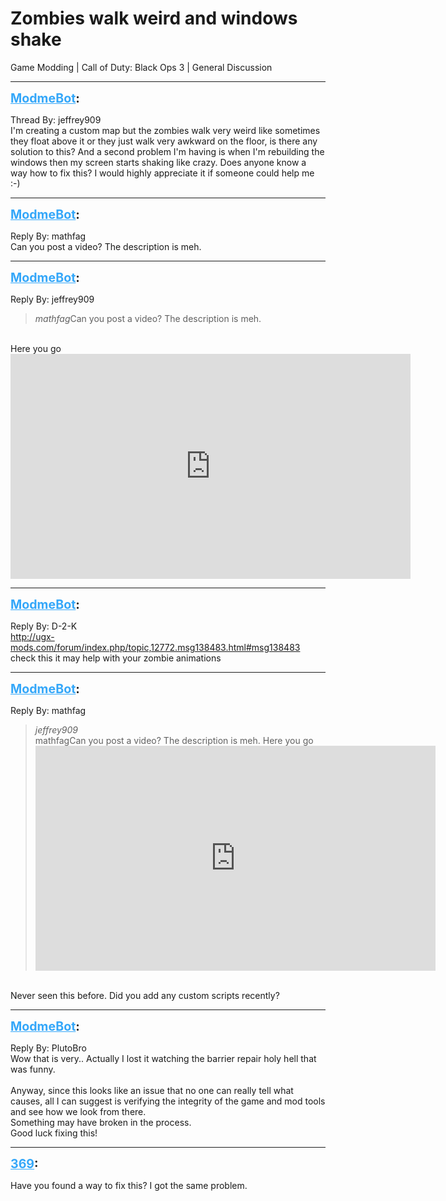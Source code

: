 # Zombies walk weird and windows shake
Game Modding | Call of Duty: Black Ops 3 | General Discussion

---
<strong style="font-size: 1.4em;"><span style="text-decoration: underline;text-decoration-color: #34a7f9;"><span style="color:#34a7f9;">ModmeBot</span></span>:</strong>

<p>Thread By: jeffrey909<br />I&#39;m creating a custom map but the zombies walk very weird like sometimes they float above it or they just walk very awkward on the floor, is there any solution to this? And a second problem I&#39;m having is when I&#39;m rebuilding the windows then my screen starts shaking like crazy. Does anyone know a way how to fix this? I would highly appreciate it if someone could help me :-)</p>

---
<strong style="font-size: 1.4em;"><span style="text-decoration: underline;text-decoration-color: #34a7f9;"><span style="color:#34a7f9;">ModmeBot</span></span>:</strong>

<p>Reply By: mathfag<br />Can you post a video? The description is meh.</p>

---
<strong style="font-size: 1.4em;"><span style="text-decoration: underline;text-decoration-color: #34a7f9;"><span style="color:#34a7f9;">ModmeBot</span></span>:</strong>

<p>Reply By: jeffrey909<br /><blockquote><em>mathfag</em>Can you post a video? The description is meh.</blockquote> <br />Here you go<br /><iframe type="text/html" width="640" height="360" src="https://www.youtube.com/embed/L3E9feyGgHU" frameborder="0"></iframe></p>

---
<strong style="font-size: 1.4em;"><span style="text-decoration: underline;text-decoration-color: #34a7f9;"><span style="color:#34a7f9;">ModmeBot</span></span>:</strong>

<p>Reply By: D-2-K<br /><a href="http://ugx-mods.com/forum/index.php/topic,12772.msg138483.html#msg138483">http://ugx-mods.com/forum/index.php/topic,12772.msg138483.html#msg138483</a><br />check  this it may help with your zombie animations</p>

---
<strong style="font-size: 1.4em;"><span style="text-decoration: underline;text-decoration-color: #34a7f9;"><span style="color:#34a7f9;">ModmeBot</span></span>:</strong>

<p>Reply By: mathfag<br /><blockquote><em>jeffrey909</em><br />mathfagCan you post a video? The description is meh.  Here you go <iframe type="text/html" width="640" height="360" src="https://www.youtube.com/embed/L3E9feyGgHU" frameborder="0"></iframe></blockquote><br /> Never seen this before. Did you add any custom scripts recently?</p>

---
<strong style="font-size: 1.4em;"><span style="text-decoration: underline;text-decoration-color: #34a7f9;"><span style="color:#34a7f9;">ModmeBot</span></span>:</strong>

<p>Reply By: PlutoBro<br />Wow that is very.. Actually I lost it watching the barrier repair holy hell that was funny.<br /> <br />Anyway, since this looks like an issue that no one can really tell what causes, all I can suggest is verifying the integrity of the game and mod tools and see how we look from there.<br />Something may have broken in the process.<br />Good luck fixing this!</p>

---
<strong style="font-size: 1.4em;"><span style="text-decoration: underline;text-decoration-color: #34a7f9;"><span style="color:#34a7f9;">369</span></span>:</strong>

<p>Have you found a way to fix this? I got the same problem.</p>
